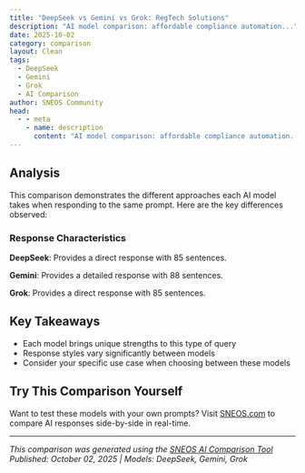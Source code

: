 ```yaml
---
title: "DeepSeek vs Gemini vs Grok: RegTech Solutions"
description: "AI model comparison: affordable compliance automation..."
date: 2025-10-02
category: comparison
layout: Clean
tags:
  - DeepSeek
  - Gemini
  - Grok
  - AI Comparison
author: SNEOS Community
head:
  - - meta
    - name: description
      content: "AI model comparison: affordable compliance automation..."
---
```


<ChatComparison
  title="DeepSeek vs Gemini vs Grok: RegTech Solutions"
  prompt="affordable compliance automation"
  :responses='{
    "DeepSeek": "Of course. \u0022Affordable compliance automation\u0022 is a huge and growing market, as businesses of all sizes seek to streamline the complex, time-consuming, and expensive process of meeting regulatory requirements.\n\nLet\u0027s break down what it means, the key players, and how you can implement it affordably.\n\n### What is Compliance Automation?\n\nIn simple terms, it\u0027s using software to replace manual tasks involved in maintaining compliance. This includes:\n\n*   **Policy Management:** Creating, distributing, and tracking employee acknowledgment of policies.\n*   **Risk Assessments:** Automating the process of identifying and evaluating risks.\n*   **Control Monitoring:** Continuously checking if security controls are functioning correctly.\n*   **Evidence Collection:** Automatically gathering proof (like system logs, config files, user access lists) for audits.\n*   **Vendor Management:** Assessing and monitoring the security posture of third-party vendors.\n*   **Incident Response:** Automating workflows for reporting and managing security incidents.\n\n### The \u0022Affordable\u0022 Angle: Who is this for?\n\nThe term \u0022affordable\u0022 is relative, but it generally targets:\n\n*   **Startups \u0026 SMBs (Small-Medium Businesses):** Companies that need to comply with frameworks like SOC 2, ISO 27001, or GDPR to win enterprise customers but don\u0027t have a large security team or budget.\n*   **Mature Companies in Early Stages:** Larger companies looking to automate compliance for a new department, a specific regulation (like CCPA for marketing), or a new product line without massive enterprise overhead.\n\n---\n\n### Key Features of Affordable Compliance Automation Platforms\n\nWhen evaluating \u0022affordable\u0022 options, look for these characteristics:\n\n1.  **Pre-Built Frameworks:** Templates and pre-mapped controls for common standards like SOC 2, ISO 27001, NIST, HIPAA, and GDPR. This saves hundreds of hours of setup.\n2.  **Integration Capabilities:** The ability to connect with your existing tools (like Slack, Jira, Google Workspace, AWS, Azure, GitHub) to automatically pull evidence.\n3.  **Task and Workflow Automation:** Assigns tasks, sends reminders, and tracks progress for compliance-related activities across the organization.\n4.  **Centralized Evidence Repository:** A single source of truth for all your compliance documentation, making audits much faster.\n5.  **User-Friendly Interface:** Designed for non-experts (e.g., project managers, ops teams) to use, reducing the reliance on expensive consultants.\n\n---\n\n### Leading Affordable Compliance Automation Platforms\n\nHere are some of the most popular and cost-effective platforms on the market, known for their startup and SMB-friendly pricing.\n\n| Platform | Best For | Key Strengths | Potential Cost (Approx.) |\n| :--- | :--- | :--- | :--- |\n| **Vanta** | Startups \u0026 SMBs seeking SOC 2 \u0026 ISO 27001. | Market leader, huge integration library, very user-friendly, automates evidence collection powerfully. | Starts ~$5,000/year. Tiered pricing based on headcount and features. |\n| **Drata** | Startups \u0026 SMBs; strong competitor to Vanta. | Excellent UI, continuous control monitoring, strong automation, and a focus on real-time compliance status. | Very similar to Vanta, starting around ~$5,000/year. |\n| **SecureFrame** | Simplicity and ease of use for core frameworks. | Streamlined and intuitive setup, great customer support, focuses on making compliance accessible. | Competitive, often slightly lower entry point than Vanta/Drata. |\n| **Tugboat Logic** (now part of OneTrust) | Companies that want a policy-first approach. | Strong policy creation and management tools, good for building a security program from the ground up. | Pricing is competitive; often bundled with OneTrust\u0027s broader privacy suite. |\n| **Sprinto** | SaaS companies and cloud-native environments. | Deep integrations with cloud providers (AWS, GCP), focuses on continuous compliance and speed. | Aims to be cost-competitive, with pricing based on resources monitored. |\n\n\u003E **Note:** All prices are indicative and can change. You must contact their sales teams for exact quotes.\n\n---\n\n### The \u0022DIY\u0022 / Most Affordable Approach (Using Tools You May Already Have)\n\nFor companies with zero budget or very simple needs, you can create a basic automation system yourself. This requires more manual effort but costs little to nothing.\n\n*   **Policies \u0026 Documentation:** Use **Google Docs** or **Microsoft Word** with version history. Track acknowledgments with a **Google Form** linked to a **Google Sheet**.\n*   **Task Management:** Use **Trello**, **Asana**, or **Jira** to create boards for your compliance framework, assigning tasks and deadlines to team members.\n*   **Evidence Collection:** Create a structured folder system in **Google Drive**, **SharePoint**, or **Dropbox**. Manually upload screenshots, reports, and config files.\n*   **Risk Register:** Use a **Google Sheet** or **Airtable** base to list risks, owners, and mitigation steps.\n\n**The Trade-off:** This approach is cheap in terms of software costs but **expensive in terms of time, effort, and scalability.** It becomes unmanageable quickly for a formal audit like SOC 2.\n\n---\n\n### How to Choose the Right Affordable Solution\n\n1.  **Identify Your Compliance Goal:** Is it SOC 2? HIPAA? GDPR? Start with a specific framework in mind.\n2.  **Map Your Integrations:** List the critical systems you use (e.g., AWS, GitHub, HR platform). Choose a tool that integrates with them to maximize automation.\n3.  **Calculate the True Cost:**\n    *   **Software Cost:** The monthly/annual subscription fee.\n    *   **Time Savings:** How many hours will it save your team? (Multiply by hourly rate).\n    *   **Audit Cost Savings:** Auditors charge by the hour. A well-organized, automated platform can cut audit time (and fees) by 50% or more.\n    *   **Consultant Costs:** A good platform can reduce your need for expensive external consultants.\n4.  **Take Demos:** Any reputable platform will offer a free demo. Use it to assess the user interface and see if it fits your team\u0027s workflow.\n5.  **Start Small:** Many platforms let you start with one framework (e.g., SOC 2). You can expand to others (like ISO 27001 or HIPAA) later as you grow.\n\n### Conclusion\n\n**\u0022Affordable compliance automation\u0022 is not an oxymoron.** For most small to medium businesses, the cost of a platform like Vanta or Drata is far less than the cost of the manual labor, potential failed audits, and lost business opportunities that come with non-compliance.\n\nBy automating the grunt work, these tools allow your team to focus on what really matters: building a strong security culture and growing the business.",
    "Gemini": "Let\u0027s break down how to achieve affordable compliance automation.  The best approach depends heavily on the size and complexity of your organization, the specific regulations you need to comply with, and your existing infrastructure.\n\n**Understanding the Challenge: Why is Compliance Automation Important (and Potentially Expensive)?**\n\n*   **Time Savings:** Automating repetitive tasks like data collection, evidence gathering, and report generation frees up valuable human resources.\n*   **Reduced Errors:** Automation minimizes the risk of human error, leading to more accurate and reliable compliance.\n*   **Improved Auditability:** Centralized systems with audit trails make it easier to demonstrate compliance during audits.\n*   **Scalability:** Automated systems can easily scale to handle increasing data volumes and evolving regulatory requirements.\n*   **Cost Savings (in the long run):** While initial investment is required, automation can significantly reduce the long-term costs associated with manual compliance processes.\n*   **Complexity:** Regulations are complex and nuanced. Accurately mapping regulations to processes and technical controls is a significant challenge.\n*   **Integration:** Many compliance automation solutions require integration with existing systems (CRM, ERP, etc.), which can be costly and time-consuming.\n*   **Maintenance:** Automated systems require ongoing maintenance and updates to keep pace with changing regulations and technology.\n\n**Strategies for Affordable Compliance Automation**\n\nHere\u0027s a breakdown of strategies, from simpler to more advanced:\n\n**1. Start with a Clear Compliance Scope and Prioritization**\n\n*   **Identify Relevant Regulations:** Don\u0027t try to automate everything at once. Focus on the regulations that are most critical to your business and have the biggest impact.  Examples: GDPR, HIPAA, PCI DSS, SOC 2, ISO 27001, CCPA, SOX.\n*   **Risk Assessment:** Conduct a thorough risk assessment to identify the areas where non-compliance poses the greatest risk to your organization.  This will help you prioritize automation efforts.\n*   **Gap Analysis:** Compare your current processes and controls against the requirements of the regulations you\u0027ve identified.  This will highlight the gaps that need to be addressed.\n*   **Define Success Metrics:** What specific outcomes do you want to achieve with compliance automation?  (e.g., Reduce audit preparation time by 50%, eliminate manual data entry for compliance reports, etc.)\n\n**2. Leverage Existing Tools and Resources**\n\n*   **Spreadsheets and Templates:** Don\u0027t underestimate the power of well-organized spreadsheets for tracking compliance tasks and documentation, especially in the early stages. There are many free or low-cost compliance templates available online.\n*   **Built-in Security Features:** Many software applications have built-in security and compliance features that can be used to automate certain tasks. For example, cloud providers like AWS, Azure, and GCP offer services for access control, data encryption, and audit logging.  Understand and utilize these features.\n*   **Open-Source Tools:** Explore open-source tools for security scanning, vulnerability management, and log analysis.  These tools can be a cost-effective way to automate some aspects of compliance. *Caveat: requires technical expertise to implement and maintain.*\n*   **Cloud Providers:** Cloud providers often have tools and services that can help with compliance. Examples include tools for data encryption, access control, and audit logging.\n*   **Task Management Software:** Tools like Asana, Trello, or Jira can be used to manage compliance tasks, assign responsibilities, and track progress.\n*   **Document Management Systems:** Implement a document management system to store and organize compliance documentation, making it easier to access and manage.  Look for features like version control and access permissions.\n*   **Free or Low-Cost Training:** Look for free or low-cost online courses and webinars to educate your team about compliance requirements and best practices.\n\n**3. Consider a Phased Approach**\n\n*   **Start Small:** Begin with automating a few key compliance tasks or processes, and gradually expand your automation efforts over time.\n*   **Proof of Concept (POC):** Before investing in a full-fledged compliance automation solution, conduct a POC to evaluate its effectiveness and suitability for your organization.\n*   **Iterative Improvement:** Continuously monitor and evaluate your compliance automation efforts, and make adjustments as needed.\n\n**4. Explore Affordable Compliance Automation Software**\n\n*   **Compliance-Specific SaaS Solutions:**  Look for cloud-based compliance automation platforms that are designed specifically for your industry or regulatory needs. These solutions often offer features like automated risk assessments, policy management, control monitoring, and report generation.  **Examples:**\n    *   **Drata:** SOC 2, ISO 27001, HIPAA, GDPR, PCI DSS\n    *   **Vanta:** SOC 2, ISO 27001, HIPAA, GDPR, PCI DSS\n    *   **Secureframe:** SOC 2, ISO 27001, HIPAA, GDPR, PCI DSS\n    *   **Sprinto:** SOC 2, ISO 27001, HIPAA, GDPR, PCI DSS\n    *   **Hyperproof:** SOC 2, ISO 27001, NIST CSF, GDPR\n    *   **AuditBoard:** SOX, Internal Audit, Compliance\n    *   **LogicGate:** GRC Platform\n    *   **Osano:** Privacy Management\n    *   **OneTrust:** Privacy, Security, and Governance\n    *   **UpGuard:** Vendor Risk Management, Security Ratings\n\n    *Compare pricing models carefully. Some charge per user, per integration, or based on the size of your organization.*\n*   **GRC (Governance, Risk, and Compliance) Platforms:** GRC platforms offer a broader range of capabilities, including risk management, policy management, audit management, and regulatory compliance.  These can be more expensive but offer a more comprehensive solution.\n*   **Security Information and Event Management (SIEM) Systems:** SIEM systems can automate the collection and analysis of security logs and events, helping to identify and respond to security threats and compliance violations.\n*   **Endpoint Detection and Response (EDR) Solutions:** EDR solutions can automate the detection and response to security threats on endpoint devices, helping to protect sensitive data and maintain compliance.\n\n**5. Focus on Automation, Not Just Digitization**\n\n*   **Don\u0027t just scan and store documents:** True automation involves automatically collecting data, analyzing it, and generating reports.\n*   **Integrate with other systems:** The more integrations you have, the more automation you can achieve.\n\n**6. Training and Education**\n\n*   **Internal Training:** Provide training to your employees on the importance of compliance and how to use the automated systems you\u0027ve implemented.\n*   **External Expertise:** Consider hiring a compliance consultant or expert to help you develop and implement your compliance automation strategy.\n\n**7. Key Considerations When Evaluating Compliance Automation Software:**\n\n*   **Pricing:** Understand the pricing model (per user, per feature, usage-based, etc.) and factor in potential hidden costs.\n*   **Ease of Use:** The software should be user-friendly and easy to learn.\n*   **Integration Capabilities:** The software should integrate with your existing systems.\n*   **Scalability:** The software should be able to scale as your business grows.\n*   **Customization:** The software should be customizable to meet your specific needs.\n*   **Security:** The software should be secure and protect your sensitive data.\n*   **Support:** The vendor should provide reliable support and documentation.\n*   **Reporting Capabilities:**  Can it generate the reports you need for auditors and internal stakeholders?\n*   **Specific Regulation Support:** Does it handle the regulations you *actually* need to comply with?  Don\u0027t pay for features you won\u0027t use.\n*   **Vendor Reputation:** Research the vendor\u0027s reputation and track record.  Look for reviews and testimonials from other customers.\n\n**Example Scenario: Small Startup Needing SOC 2 Compliance**\n\n1.  **Scope:** Focus solely on SOC 2 Type I initially.\n2.  **Existing Tools:** Use Google Workspace\u0027s built-in security features (2FA, access controls).  Utilize a project management tool (Asana or Trello) to manage tasks related to SOC 2 implementation.\n3.  **Phased Approach:**\n    *   **Phase 1 (Manual):** Document existing security practices, create initial policies, and perform a self-assessment using a SOC 2 checklist.\n    *   **Phase 2 (Automation):** Implement a dedicated SOC 2 automation platform like Drata or Vanta (choosing the most affordable plan) to automate evidence collection and monitoring.\n4.  **Training:** Assign a team member to become the \u0022SOC 2 Champion\u0022 and provide them with training on the requirements and the automation platform.\n\n**In Summary:**\n\nAffordable compliance automation is achievable with a strategic approach.  Start by understanding your compliance obligations, leveraging existing tools, and gradually implementing automation solutions. Focus on the most critical areas first, and prioritize ease of use and integration capabilities when selecting software.  Regularly review and adjust your strategy to ensure it remains effective and aligned with your evolving needs. Don\u0027t be afraid to start small and build from there.\n",
    "Grok": "Affordable compliance automation refers to the use of cost-effective software tools and systems to automate regulatory compliance processes for businesses. Compliance automation helps organizations manage legal, financial, and operational requirements efficiently while reducing manual effort, minimizing errors, and avoiding penalties. Below, I\u2019ll outline key aspects of affordable compliance automation, including benefits, features to look for, and some budget-friendly tools.\n\n### Benefits of Affordable Compliance Automation\n1. **Cost Savings**: Reduces the need for extensive manual labor or hiring specialized staff for compliance tasks.\n2. **Time Efficiency**: Automates repetitive tasks like data collection, reporting, and monitoring.\n3. **Error Reduction**: Minimizes human errors in compliance documentation and processes.\n4. **Scalability**: Many affordable tools grow with your business, offering flexibility as compliance needs evolve.\n5. **Risk Mitigation**: Helps identify and address compliance gaps before they result in fines or legal issues.\n\n### Key Features to Look for in Affordable Compliance Automation Tools\n1. **Regulatory Updates**: Tools should automatically update to reflect changes in laws and regulations relevant to your industry.\n2. **User-Friendly Interface**: Easy to use, even for non-technical teams, to avoid additional training costs.\n3. **Integration Capabilities**: Should integrate with existing systems (e.g., HR, finance, or CRM software) to streamline workflows.\n4. **Customizable Workflows**: Allows tailoring compliance checks and processes to specific business needs.\n5. **Reporting and Analytics**: Provides dashboards and reports to track compliance status and audit readiness.\n6. **Cloud-Based Solutions**: Often more affordable, with no need for on-premises hardware or maintenance.\n7. **Affordable Pricing Plans**: Offers subscription models or pay-as-you-go options suitable for small to medium-sized businesses (SMBs).\n\n### Industries That Benefit from Compliance Automation\n- **Finance**: For AML (Anti-Money Laundering), KYC (Know Your Customer), and GDPR compliance.\n- **Healthcare**: To manage HIPAA (Health Insurance Portability and Accountability Act) requirements.\n- **Retail and E-commerce**: For PCI DSS (Payment Card Industry Data Security Standard) compliance.\n- **Manufacturing**: To ensure safety and environmental regulations are met.\n- **Startups and SMBs**: To manage general data protection (like GDPR or CCPA) and HR compliance without large budgets.\n\n### Affordable Compliance Automation Tools\nHere are some cost-effective tools and platforms that cater to businesses looking for compliance automation on a budget. Pricing and features may vary, so it\u2019s important to evaluate based on your specific needs:\n\n1. **LogicGate**  \n   - **Focus**: Risk and compliance management.\n   - **Features**: Customizable workflows, automated risk assessments, and audit preparation.\n   - **Pricing**: Offers scalable plans; often affordable for small businesses with custom quotes.\n   - **Best For**: SMBs looking for flexible risk and compliance solutions.\n\n2. **ZenGRC (by Reciprocity)**  \n   - **Focus**: Governance, risk, and compliance (GRC).\n   - **Features**: Pre-built templates for frameworks like SOC, ISO, and GDPR; task automation; reporting.\n   - **Pricing**: Starts with affordable plans for smaller teams; contact for detailed pricing.\n   - **Best For**: Businesses needing simplified GRC automation.\n\n3. **Termly**  \n   - **Focus**: Data privacy compliance (GDPR, CCPA, etc.).\n   - **Features**: Automated cookie consent banners, privacy policy generators, and compliance monitoring.\n   - **Pricing**: Free tier available; paid plans start low (around $10/month for small businesses).\n   - **Best For**: Small e-commerce or online businesses needing privacy compliance.\n\n4. **ComplianceQuest**  \n   - **Focus**: Quality and compliance management.\n   - **Features**: Document control, audit management, and regulatory reporting.\n   - **Pricing**: Affordable for SMBs with modular plans; often subscription-based.\n   - **Best For**: Manufacturing or healthcare businesses managing quality compliance.\n\n5. **SumoLogic (Compliance Module)**  \n   - **Focus**: IT and security compliance.\n   - **Features**: Automated monitoring, log analysis, and PCI/ HIPAA compliance support.\n   - **Pricing**: Offers a free tier and affordable paid plans for smaller businesses.\n   - **Best For**: Tech companies or startups with IT compliance needs.\n\n6. **AuditBoard**  \n   - **Focus**: Audit, risk, and compliance management.\n   - **Features**: Automated workflows, real-time reporting, and integration with other tools.\n   - **Pricing**: Custom pricing, but often offers cost-effective options for smaller organizations.\n   - **Best For**: Growing businesses needing scalable compliance solutions.\n\n### Tips for Choosing Affordable Compliance Automation\n1. **Identify Specific Needs**: Understand the regulations (e.g., GDPR, HIPAA, SOX) relevant to your industry before investing in a tool.\n2. **Start Small**: Opt for tools with free trials or basic plans to test functionality before committing.\n3. **Leverage Open-Source Options**: Tools like Open-Audit (for IT compliance) or Odoo (for general business compliance) offer free or low-cost modules.\n4. **Negotiate Pricing**: Many vendors offer discounts for annual subscriptions or for startups/SMBs.\n5. **Check for Hidden Costs**: Ensure there are no unexpected fees for setup, training, or additional users.\n\n### Challenges to Watch Out For\n- **Limited Features in Cheaper Plans**: Basic plans might lack advanced functionalities like real-time monitoring or integrations.\n- **Scalability Issues**: Some affordable tools may not support larger teams or complex compliance needs as your business grows.\n- **Vendor Reliability**: Ensure the provider has a good reputation and offers customer support.\n\n### Conclusion\nAffordable compliance automation is a game-changer for businesses with limited budgets, allowing them to maintain regulatory adherence without breaking the bank. By carefully assessing your compliance needs and exploring tools with flexible pricing, you can implement effective solutions that save time and reduce risk. Start with a free trial or a low-cost plan to ensure the tool fits your workflow before scaling up.\n\nIf you have a specific industry or regulation in mind, let me know, and I can help narrow down the best affordable tools for your needs!"
  }'
  published-date="09:23"
/>

## Analysis

This comparison demonstrates the different approaches each AI model takes when responding to the same prompt. Here are the key differences observed:

### Response Characteristics

**DeepSeek**: Provides a direct response with 85 sentences. 

**Gemini**: Provides a detailed response with 88 sentences. 

**Grok**: Provides a direct response with 85 sentences. 

## Key Takeaways

- Each model brings unique strengths to this type of query
- Response styles vary significantly between models
- Consider your specific use case when choosing between these models

## Try This Comparison Yourself

Want to test these models with your own prompts? Visit [SNEOS.com](https://sneos.com) to compare AI responses side-by-side in real-time.

---

*This comparison was generated using the [SNEOS AI Comparison Tool](https://sneos.com)*
*Published: October 02, 2025 | Models: DeepSeek, Gemini, Grok*
